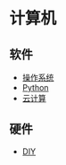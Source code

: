 # 计算机

## 软件

* [操作系统](os/README.md)
* [Python](python/README.md)
* [云计算](cloud/README.md)

## 硬件

* [DIY](diy/README.md)


